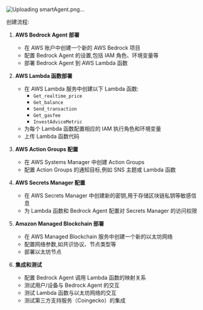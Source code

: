 
![Uploading smartAgent.png…]()

创建流程:

1. **AWS Bedrock Agent 部署**
   - 在 AWS 账户中创建一个新的 AWS Bedrock 项目
   - 配置 Bedrock Agent 的设置,包括 IAM 角色、环境变量等
   - 部署 Bedrock Agent 到 AWS Lambda 函数

2. **AWS Lambda 函数部署**
   - 在 AWS Lambda 服务中创建以下 Lambda 函数:
     - `Get_realtime_price`
     - `Get_balance`
     - `Send_transaction`
     - `Get_gasfee`
     - `InvestAdviceMetric`
   - 为每个 Lambda 函数配置相应的 IAM 执行角色和环境变量
   - 上传 Lambda 函数代码

3. **AWS Action Groups 配置**
   - 在 AWS Systems Manager 中创建 Action Groups
   - 配置 Action Groups 的通知目标,例如 SNS 主题或 Lambda 函数

4. **AWS Secrets Manager 配置**
   - 在 AWS Secrets Manager 中创建新的密钥,用于存储区块链私钥等敏感信息
   - 为 Lambda 函数和 Bedrock Agent 配置对 Secrets Manager 的访问权限

5. **Amazon Managed Blockchain 部署**
   - 在 AWS Managed Blockchain 服务中创建一个新的以太坊网络
   - 配置网络参数,如共识协议、节点类型等
   - 部署以太坊节点

6. **集成和测试**
   - 配置 Bedrock Agent 调用 Lambda 函数的映射关系
   - 测试用户/设备与 Bedrock Agent 的交互
   - 测试 Lambda 函数与以太坊网络的交互
   - 测试第三方支持服务（Coingecko）的集成
